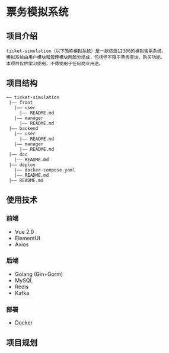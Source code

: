 # 票务模拟系统

## 项目介绍

    ticket-simulation（以下简称模拟系统）是一款仿造12306的模拟售票系统，
    模拟系统由用户模块和管理模块两部分组成，包括但不限于票务查询、购买功能。
    本项目仅供学习使用，不得使用于任何商业用途。

## 项目结构

    —— ticket-simulation
     |—— front
       |—— user
         |—— README.md
       |—— manager
         |—— README.md
     |—— backend
       |—— user
         |—— README.md
       |—— manager
         |—— README.md
     |—— doc
       |—— README.md
     |—— deploy
       |—— docker-compose.yaml
       |—— README.md
     |—— README.md
     
## 使用技术
### 前端
* Vue 2.0
* ElementUI
* Axios
### 后端
* Golang (Gin+Gorm)
* MySQL
* Redis
* Kafka
### 部署
* Docker

## 项目规划